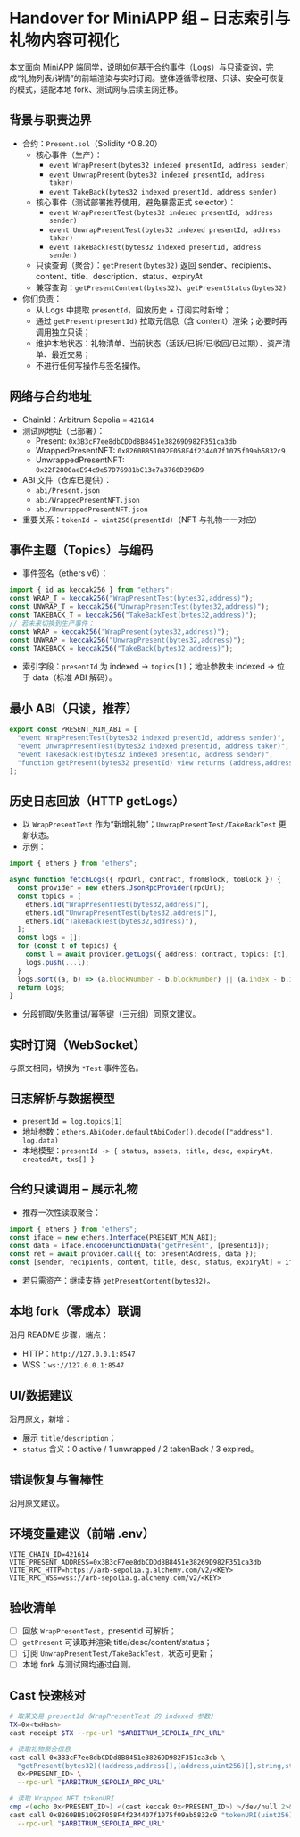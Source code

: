 # Handover for MiniAPP 组 – 日志索引与礼物内容可视化

本文面向 MiniAPP 端同学，说明如何基于合约事件（Logs）与只读查询，完成“礼物列表/详情”的前端渲染与实时订阅。整体遵循零权限、只读、安全可恢复的模式，适配本地 fork、测试网与后续主网迁移。

## 背景与职责边界
- 合约：`Present.sol`（Solidity ^0.8.20）
  - 核心事件（生产）：
    - `event WrapPresent(bytes32 indexed presentId, address sender)`
    - `event UnwrapPresent(bytes32 indexed presentId, address taker)`
    - `event TakeBack(bytes32 indexed presentId, address sender)`
  - 核心事件（测试部署推荐使用，避免暴露正式 selector）：
    - `event WrapPresentTest(bytes32 indexed presentId, address sender)`
    - `event UnwrapPresentTest(bytes32 indexed presentId, address taker)`
    - `event TakeBackTest(bytes32 indexed presentId, address sender)`
  - 只读查询（聚合）：`getPresent(bytes32)` 返回 sender、recipients、content、title、description、status、expiryAt
  - 兼容查询：`getPresentContent(bytes32)`、`getPresentStatus(bytes32)`
- 你们负责：
  - 从 Logs 中提取 `presentId`，回放历史 + 订阅实时新增；
  - 通过 `getPresent(presentId)` 拉取元信息（含 content）渲染；必要时再调用独立只读；
  - 维护本地状态：礼物清单、当前状态（活跃/已拆/已收回/已过期）、资产清单、最近交易；
  - 不进行任何写操作与签名操作。

## 网络与合约地址
- ChainId：Arbitrum Sepolia = `421614`
- 测试网地址（已部署）：
  - Present: `0x3B3cF7ee8dbCDDd8B8451e38269D982F351ca3db`
  - WrappedPresentNFT: `0x8260BB51092F058F4f234407f1075f09ab5832c9`
  - UnwrappedPresentNFT: `0x22F2800aeE94c9e57D76981bC13e7a3760D396D9`
- ABI 文件（仓库已提供）：
  - `abi/Present.json`
  - `abi/WrappedPresentNFT.json`
  - `abi/UnwrappedPresentNFT.json`
- 重要关系：`tokenId = uint256(presentId)`（NFT 与礼物一一对应）

## 事件主题（Topics）与编码
- 事件签名（ethers v6）：
```ts
import { id as keccak256 } from "ethers";
const WRAP_T = keccak256("WrapPresentTest(bytes32,address)");
const UNWRAP_T = keccak256("UnwrapPresentTest(bytes32,address)");
const TAKEBACK_T = keccak256("TakeBackTest(bytes32,address)");
// 若未来切换到生产事件：
const WRAP = keccak256("WrapPresent(bytes32,address)");
const UNWRAP = keccak256("UnwrapPresent(bytes32,address)");
const TAKEBACK = keccak256("TakeBack(bytes32,address)");
```
- 索引字段：`presentId` 为 indexed → `topics[1]`；地址参数未 indexed → 位于 data（标准 ABI 解码）。

## 最小 ABI（只读，推荐）
```ts
export const PRESENT_MIN_ABI = [
  "event WrapPresentTest(bytes32 indexed presentId, address sender)",
  "event UnwrapPresentTest(bytes32 indexed presentId, address taker)",
  "event TakeBackTest(bytes32 indexed presentId, address sender)",
  "function getPresent(bytes32 presentId) view returns (address,address[],(address,uint256)[],string,string,uint8,uint256)",
];
```

## 历史日志回放（HTTP getLogs）
- 以 `WrapPresentTest` 作为“新增礼物”；`UnwrapPresentTest/TakeBackTest` 更新状态。
- 示例：
```ts
import { ethers } from "ethers";

async function fetchLogs({ rpcUrl, contract, fromBlock, toBlock }) {
  const provider = new ethers.JsonRpcProvider(rpcUrl);
  const topics = [
    ethers.id("WrapPresentTest(bytes32,address)"),
    ethers.id("UnwrapPresentTest(bytes32,address)"),
    ethers.id("TakeBackTest(bytes32,address)"),
  ];
  const logs = [];
  for (const t of topics) {
    const l = await provider.getLogs({ address: contract, topics: [t], fromBlock, toBlock });
    logs.push(...l);
  }
  logs.sort((a, b) => (a.blockNumber - b.blockNumber) || (a.index - b.index));
  return logs;
}
```
- 分段抓取/失败重试/幂等键（三元组）同原文建议。

## 实时订阅（WebSocket）
与原文相同，切换为 `*Test` 事件签名。

## 日志解析与数据模型
- `presentId = log.topics[1]`
- 地址参数：`ethers.AbiCoder.defaultAbiCoder().decode(["address"], log.data)`
- 本地模型：`presentId -> { status, assets, title, desc, expiryAt, createdAt, txs[] }`

## 合约只读调用 – 展示礼物
- 推荐一次性读取聚合：
```ts
import { ethers } from "ethers";
const iface = new ethers.Interface(PRESENT_MIN_ABI);
const data = iface.encodeFunctionData("getPresent", [presentId]);
const ret = await provider.call({ to: presentAddress, data });
const [sender, recipients, content, title, desc, status, expiryAt] = iface.decodeFunctionResult("getPresent", ret);
```
- 若只需资产：继续支持 `getPresentContent(bytes32)`。

## 本地 fork（零成本）联调
沿用 README 步骤，端点：
- HTTP：`http://127.0.0.1:8547`
- WSS：`ws://127.0.0.1:8547`

## UI/数据建议
沿用原文，新增：
- 展示 `title/description`；
- `status` 含义：0 active / 1 unwrapped / 2 takenBack / 3 expired。

## 错误恢复与鲁棒性
沿用原文建议。

## 环境变量建议（前端 .env）
```env
VITE_CHAIN_ID=421614
VITE_PRESENT_ADDRESS=0x3B3cF7ee8dbCDDd8B8451e38269D982F351ca3db
VITE_RPC_HTTP=https://arb-sepolia.g.alchemy.com/v2/<KEY>
VITE_RPC_WSS=wss://arb-sepolia.g.alchemy.com/v2/<KEY>
```

## 验收清单
- [ ] 回放 `WrapPresentTest`，presentId 可解析；
- [ ] `getPresent` 可读取并渲染 title/desc/content/status；
- [ ] 订阅 `UnwrapPresentTest/TakeBackTest`，状态可更新；
- [ ] 本地 fork 与测试网均通过自测。

## Cast 快速核对
```bash
# 取某交易 presentId（WrapPresentTest 的 indexed 参数）
TX=0x<txHash>
cast receipt $TX --rpc-url "$ARBITRUM_SEPOLIA_RPC_URL"

# 读取礼物聚合信息
cast call 0x3B3cF7ee8dbCDDd8B8451e38269D982F351ca3db \
  "getPresent(bytes32)((address,address[],(address,uint256)[],string,string,uint8,uint256))" \
  0x<PRESENT_ID> \
  --rpc-url "$ARBITRUM_SEPOLIA_RPC_URL"

# 读取 Wrapped NFT tokenURI
cmp <(echo 0x<PRESENT_ID>) <(cast keccak 0x<PRESENT_ID>) >/dev/null 2>&1 || true
cast call 0x8260BB51092F058F4f234407f1075f09ab5832c9 "tokenURI(uint256)" 0x<PRESENT_ID> \
  --rpc-url "$ARBITRUM_SEPOLIA_RPC_URL"
``` 